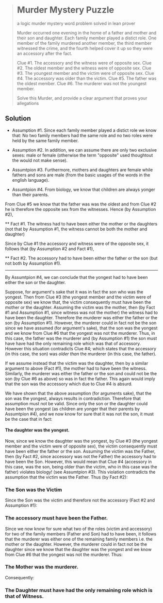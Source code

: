 > # Murder Mystery Puzzle
> a logic murder mystery word problem solved in lean prover
> 
> Murder occurred one evening in the home of a father and mother and 
> their son and daughter. Each family member played a distict role. One member of the family murdered another member, 
> the third member witnessed the crime, and the fourth helped cover it up 
> so they were an accessory after the fact.
> 
> Clue #1. The accessory and the witness were of opposite sex.
> Clue #2. The oldest member and the witness were of opposite sex.
> Clue #3. The youngest member and the victim were of opposite sex.
> Clue #4. The accessory was older than the victim.
> Clue #5. The father was the oldest member.
> Clue #6. The murderer was not the youngest member.
> 
> Solve this Murder, and provide a clear argument that proves your allegations

## Solution

* Assumption #1. Since each family member played a distict role we know that: No two family members had the same role and no two roles were held by the same family member.

* Assumption #2. In addition, we can assume there are only two exclusive sexes: male or female (otherwise the term "opposite" used thoughtout the would not make sense).

* Assumtpion #3. Furthermore, mothers and daughters are female while fathers and sons are male (from the basic usages of the words in the english language).

* Assumtpion #4. From biology, we know that children are always yonger than their parents. 
  
From Clue #5 we know that the father was was the oldest and from Clue #2 he is therefore the opposite sex from the witnesses. Hence (by Assumption #2),

** Fact #1. The witness had to have been either the mother or the daughters (not that by Assumption #1, the witness cannot be both the mother and daughter)

Since by Clue #1 the accessory and witness were of the opposite sex, it follows that (by Assumption #2 and Fact #1),

** Fact #2. The accessory had to have been either the father or the son (but not both by Assumption #1).

---
  
By Assumtpion #4, we can conclude that the yongest had to have been either the son or the daughter. 

Suppose, for argument's sake that it was in fact the son who was the yongest. Then from Clue #3 (the yongest member and the victim were of opposite sex) we know that, the victim consequently must have been the mother or the daughter.
Assuming the victim was the mother, then (by Fact #1 and Assumption #1, since witness was not the mother) the witness had to have been the daughter. Therefore the murderer was either the father or the son (by Assumption #1). However, the murderer could in fact not be the son since we have assumed (for argument's sake), that the son was the yongest and we know from Clue #6 that the yongest was not the murderer. Thus, in this case, the father was the murderer and (by Assumption #1) the son must have have had the only remaining role  which was that of accessory. However this situation contradicts Clue #4; which states that the accessory (in this case, the son) was *older than* the murderer (in this case, the father).

If we assume instead that the victim was the daughter, then by a similar argument to above (Fact #1), the mother had to have been the witness. Similarly, the murderer was either the father or the son and could not be the son (by Clue #6 as above) so was in fact the father. This again would imply that the son was the accessory which due to Clue #4 is absurd.

We have shown that the above assumption (for arguments sake), that the son was the yongest, always results in contradiction. Therefore that assumption must not be valid. Since only the son or the daughter could have been the yongest (as children are yonger that their parents by Assumtpion #4), and we now know for sure that it was not the son, it must be the case that in fact: 

#### The daughter was the yongest.

Now, since we know the daughter was the yongest, by Clue #3 (the yongest member and the victim were of opposite sex), the victim consequently must have been either the father or the son. 
Assuming the victim was the Father, then (by Fact #2, since accessory was not the Father) the accessory had to have been the Son. However, this would mean that Clue #4 (accessory in this case, was the son, being older than the victim, who in this case was the father) violates biology! (see Assumtpion #3). This violation contradicts the assumption that the victim was the Father. Thus (by Fact #2):

### The Son was the Victim

Since the Son was the victim and therefore not the accessory (Fact #2 and Assumption #1):

### The accessory must have been the Father. 

Since we now know for sure what two of the roles (victim and accessory) for two of the family members (Father and Son) had to have been, it follows that the murderer was either one of the remaining family members i.e. the mother or the daughter. However, the murderer could in fact not be the daughter since we know that the daughter was the yongest and we know from Clue #6 that the yongest was not the murderer. Thus: 

### The Mother was the murderer.

Consequently: 

### The Daughter must have had the only remaining role which is that of Witness.



